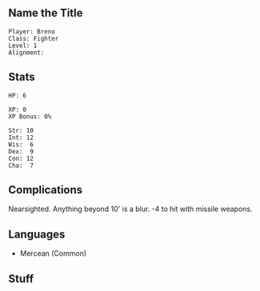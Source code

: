 
## Name the Title

    Player: Breno
    Class: Fighter
    Level: 1
    Alignment: 

## Stats

    HP: 6

    XP: 0
    XP Bonus: 0%

    Str: 10
    Int: 12
    Wis:  6
    Dex:  9
    Con: 12
    Cha:  7

## Complications

Nearsighted.  Anything beyond 10' is a blur.  -4 to hit with missile weapons.

## Languages

- Mercean (Common)

## Stuff


